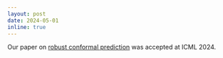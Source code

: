 ```yaml
---
layout: post
date: 2024-05-01
inline: true
---
```

Our paper on [robust conformal prediction](/publications#zargarbashi24robust) was accepted at ICML 2024.